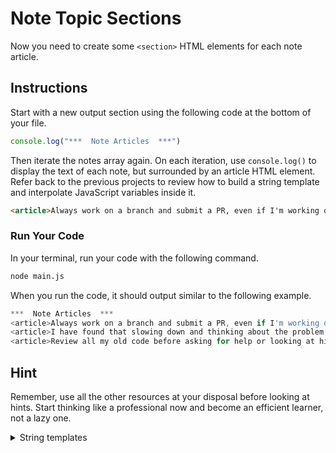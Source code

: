 # Note Topic Sections

Now you need to create some `<section>` HTML elements for each note article.

## Instructions

Start with a new output section using the following code at the bottom of your file.

```js
console.log("***  Note Articles  ***")
```

Then iterate the notes array again. On each iteration, use `console.log()` to display the text of each note, but surrounded by an article HTML element. Refer back to the previous projects to review how to build a string template and interpolate JavaScript variables inside it.

```html
<article>Always work on a branch and submit a PR, even if I'm working on my own project.</article>
```

### Run Your Code

In your terminal, run your code with the following command.

```sh
node main.js
```

When you run the code, it should output similar to the following example.

```js
***  Note Articles  ***
<article>Always work on a branch and submit a PR, even if I'm working on my own project.</article>
<article>I have found that slowing down and thinking about the problem, and writing out the comments makes it vastly easier to write code.</article>
<article>Review all my old code before asking for help or looking at hints.</article>
```

## Hint

Remember, use all the other resources at your disposal before looking at hints. Start thinking like a professional now and become an efficient learner, not a lazy one.

<details>
    <summary>String templates</summary>

Sorry, no hint on this one. Refer back to chapters 8 and 9 in the Foundations Review work.
</details>
